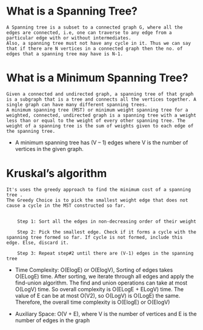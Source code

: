 # What is a Spanning Tree?

    A Spanning tree is a subset to a connected graph G, where all the edges are connected, i.e, one can traverse to any edge from a particular edge with or without intermediates. 
    Also, a spanning tree must not have any cycle in it. Thus we can say that if there are N vertices in a connected graph then the no. of edges that a spanning tree may have is N-1.

# What is a Minimum Spanning Tree? 

    Given a connected and undirected graph, a spanning tree of that graph is a subgraph that is a tree and connects all the vertices together. A single graph can have many different spanning trees. 
    A minimum spanning tree (MST) or minimum weight spanning tree for a weighted, connected, undirected graph is a spanning tree with a weight less than or equal to the weight of every other spanning tree. The weight of a spanning tree is the sum of weights given to each edge of the spanning tree.

* A minimum spanning tree has (V – 1) edges where V is the number of vertices in the given graph. 



# Kruskal’s algorithm 
    It's uses the greedy approach to find the minimum cost of a spanning tree .
    The Greedy Choice is to pick the smallest weight edge that does not cause a cycle in the MST constructed so far.


        Step 1: Sort all the edges in non-decreasing order of their weight

        Step 2: Pick the smallest edge. Check if it forms a cycle with the spanning tree formed so far. If cycle is not formed, include this edge. Else, discard it. 

        Step 3: Repeat step#2 until there are (V-1) edges in the spanning tree


* Time Complexity: O(ElogE) or O(ElogV),
Sorting of edges takes O(ELogE) time. After sorting, we iterate through all edges and apply the find-union algorithm. 
The find and union operations can take at most O(LogV) time. So overall complexity is O(ELogE + ELogV) time. The value of E can be at most O(V2), so O(LogV) is O(LogE) the same. Therefore, the overall time complexity is O(ElogE) or O(ElogV)

* Auxiliary Space: O(V + E), where V is the number of vertices and E is the number of edges in the graph